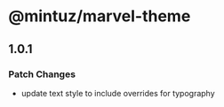 # @mintuz/marvel-theme

## 1.0.1

### Patch Changes

- update text style to include overrides for typography
